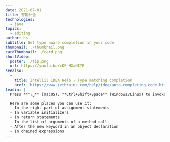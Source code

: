```yaml
---
date: 2021-07-01
title: 智能补全
technologies:
  - java
topics:
  - editing
author: hs
subtitle: Get type aware completion in your code
thumbnail: ./thumbnail.png
cardThumbnail: ./card.png
shortVideo:
  poster: ./tip.png
  url: https://youtu.be/cKF-HXaNIYE
seealso:
  - 
    title: IntelliJ IDEA Help - Type matching completion
    href: 'https://www.jetbrains.com/help/idea/auto-completing-code.html#smart_type_matching_completion'
leadin: |
  Press **⌃⇧␣** (macOS), **Ctrl+Shift+Space** (Windows/Linux) to invoke smart completion. If the type can be determined then the list of suggestions will be filtered to the correct type.

  Here are some places you can use it:
  - In the right part of assignment statements
  - In variable initializers
  - In return statements
  - In the list of arguments of a method call
  - After the new keyword in an object declaration
  - In chained expressions
---
```


